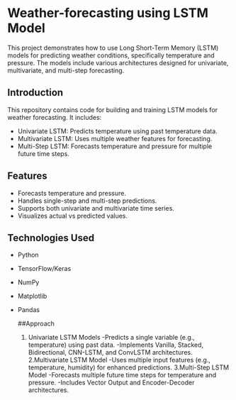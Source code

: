 # Weather-forecasting using LSTM Model
This project demonstrates how to use Long Short-Term Memory (LSTM) models for predicting weather conditions, specifically temperature and pressure. The models include various architectures designed for univariate, multivariate, and multi-step forecasting.


## Introduction
This repository contains code for building and training LSTM models for weather forecasting. 
It includes:
- Univariate LSTM: Predicts temperature using past temperature data.
- Multivariate LSTM: Uses multiple weather features for forecasting.
- Multi-Step LSTM: Forecasts temperature and pressure for multiple future time steps.

## Features
- Forecasts temperature and pressure.
- Handles single-step and multi-step predictions.
- Supports both univariate and multivariate time series.
- Visualizes actual vs predicted values.

## Technologies Used
- Python
- TensorFlow/Keras
- NumPy
- Matplotlib
- Pandas

  ##Approach
  1. Univariate LSTM Models
     -Predicts a single variable (e.g., temperature) using past data.
     -Implements Vanilla, Stacked, Bidirectional, CNN-LSTM, and ConvLSTM architectures.
  2.Multivariate LSTM Model
     -Uses multiple input features (e.g., temperature, humidity) for enhanced predictions.
  3.Multi-Step LSTM Model
     -Forecasts multiple future time steps for temperature and pressure.
     -Includes Vector Output and Encoder-Decoder architectures.
  




